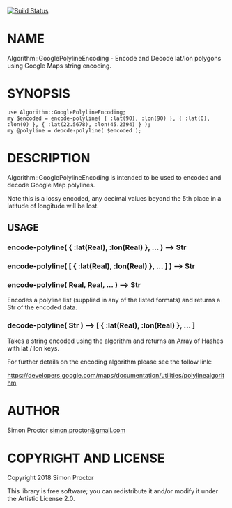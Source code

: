 [![Build Status](https://travis-ci.org/Scimon/p6-Algorithm-GooglePolylineEncoding.svg?branch=master)](https://travis-ci.org/Scimon/p6-Algorithm-GooglePolylineEncoding)

NAME
====

Algorithm::GooglePolylineEncoding - Encode and Decode lat/lon polygons using Google Maps string encoding.

SYNOPSIS
========

    use Algorithm::GooglePolylineEncoding;
    my $encoded = encode-polyline( { :lat(90), :lon(90) }, { :lat(0), :lon(0) }, { :lat(22.5678), :lon(45.2394) } );
    my @polyline = deocde-polyline( $encoded );

DESCRIPTION
===========

Algorithm::GooglePolylineEncoding is intended to be used to encoded and decode Google Map polylines.

Note this is a lossy encoded, any decimal values beyond the 5th place in a latitude of longitude will be lost.

USAGE
-----

### encode-polyline( { :lat(Real), :lon(Real) }, ... ) --> Str

### encode-polyline( [ { :lat(Real), :lon(Real) }, ... ] ) --> Str

### encode-polyline( Real, Real, ... ) --> Str

Encodes a polyline list (supplied in any of the listed formats) and returns a Str of the encoded data.

### decode-polyline( Str ) --> [ { :lat(Real), :lon(Real) }, ... ]

Takes a string encoded using the algorithm and returns an Array of Hashes with lat / lon keys. 

For further details on the encoding algorithm please see the follow link:

https://developers.google.com/maps/documentation/utilities/polylinealgorithm

AUTHOR
======

Simon Proctor <simon.proctor@gmail.com>

COPYRIGHT AND LICENSE
=====================

Copyright 2018 Simon Proctor

This library is free software; you can redistribute it and/or modify it under the Artistic License 2.0.
